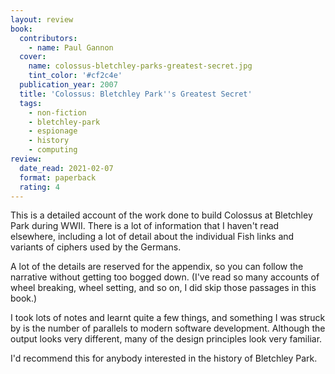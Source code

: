 ```yaml
---
layout: review
book:
  contributors:
    - name: Paul Gannon
  cover:
    name: colossus-bletchley-parks-greatest-secret.jpg
    tint_color: '#cf2c4e'
  publication_year: 2007
  title: 'Colossus: Bletchley Park''s Greatest Secret'
  tags:
    - non-fiction
    - bletchley-park
    - espionage
    - history
    - computing
review:
  date_read: 2021-02-07
  format: paperback
  rating: 4
---
```


This is a detailed account of the work done to build Colossus at Bletchley Park during WWII.
There is a lot of information that I haven't read elsewhere, including a lot of detail about the individual Fish links and variants of ciphers used by the Germans.

A lot of the details are reserved for the appendix, so you can follow the narrative without getting too bogged down.
(I've read so many accounts of wheel breaking, wheel setting, and so on, I did skip those passages in this book.)

I took lots of notes and learnt quite a few things, and something I was struck by is the number of parallels to modern software development.
Although the output looks very different, many of the design principles look very familiar.

I'd recommend this for anybody interested in the history of Bletchley Park.
